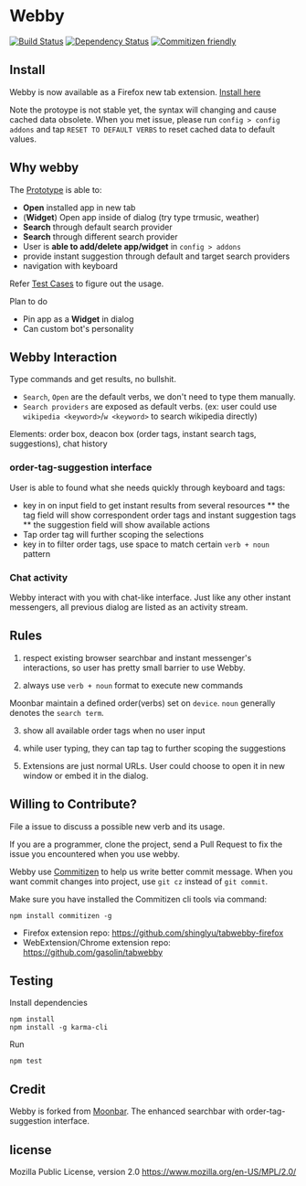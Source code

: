 # Webby

[![Build Status](https://travis-ci.org/gasolin/webby.png)](https://travis-ci.org/gasolin/webby) [![Dependency Status](https://david-dm.org/gasolin/webby/dev-status.svg)](https://david-dm.org/gasolin/webby) [![Commitizen friendly](https://img.shields.io/badge/commitizen-friendly-brightgreen.svg)](http://commitizen.github.io/cz-cli/)

## Install

Webby is now available as a Firefox new tab extension. [Install here](https://addons.mozilla.org/en-US/firefox/addon/tabwebby/)

Note the protoype is not stable yet, the syntax will changing and cause cached data obsolete. When you met issue, please run `config > config addons` and tap `RESET TO DEFAULT VERBS` to reset cached data to default values.

## Why webby

The [Prototype](https://gasolin.github.io/webby) is able to:
 * **Open** installed app in new tab
 * (**Widget**) Open app inside of dialog (try type trmusic, weather)
 * **Search** through default search provider
 * **Search** through different search provider
 * User is **able to add/delete app/widget** in `config > addons`
 * provide instant suggestion through default and target search providers
 * navigation with keyboard

Refer [Test Cases](https://github.com/gasolin/webby/blob/master/TEXTCASES.md) to figure out the usage.

Plan to do

 * Pin app as a **Widget** in dialog
 * Can custom bot's personality

## Webby Interaction

Type commands and get results, no bullshit.

* `Search`, `Open` are the default verbs, we don't need to type them manually.
* `Search providers` are exposed as default verbs. (ex: user could use `wikipedia <keyword>`/`w <keyword>` to search wikipedia directly)

Elements: order box, deacon box (order tags, instant search tags, suggestions), chat history

### order-tag-suggestion interface

User is able to found what she needs quickly through keyboard and tags:
* key in on input field to get instant results from several resources
** the tag field will show correspondent order tags and instant suggestion tags
** the suggestion field will show available actions
* Tap order tag will further scoping the selections
* key in to filter order tags, use space to match certain `verb + noun` pattern

### Chat activity

Webby interact with you with chat-like interface. Just like any other instant messengers, all previous dialog are listed as an activity stream.

## Rules

1. respect existing browser searchbar and instant messenger's interactions, so user has pretty small barrier to use Webby.

2. always use `verb + noun` format to execute new commands

Moonbar maintain a defined order(verbs) set on `device`. `noun` generally denotes the `search term`.

3. show all available order tags when no user input

4. while user typing, they can tap tag to further scoping the suggestions

5. Extensions are just normal URLs. User could choose to open it in new window or embed it in the dialog.

## Willing to Contribute?

File a issue to discuss a possible new verb and its usage.

If you are a programmer, clone the project, send a Pull Request to fix the issue you encountered when you use webby.

Webby use [Commitizen](https://github.com/commitizen/cz-cli) to help us write better commit message. When you want commit changes into project, use `git cz` instead of `git commit`.

Make sure you have installed the Commitizen cli tools via command:

```
npm install commitizen -g
```

* Firefox extension repo: https://github.com/shinglyu/tabwebby-firefox
* WebExtension/Chrome extension repo: https://github.com/gasolin/tabwebby

## Testing

Install dependencies

```
npm install
npm install -g karma-cli
```

Run

```
npm test
```

## Credit

Webby is forked from [Moonbar](https://www.github.com/gasolin/moonbar). The enhanced searchbar with order-tag-suggestion interface.


## license

Mozilla Public License, version 2.0
https://www.mozilla.org/en-US/MPL/2.0/
